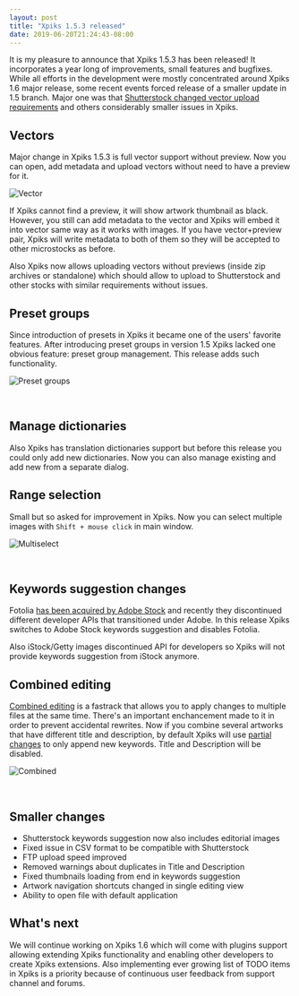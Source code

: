 ```yaml
---
layout: post
title: "Xpiks 1.5.3 released"
date: 2019-06-20T21:24:43-08:00
---
```


It is my pleasure to announce that Xpiks 1.5.3 has been released! It incorporates a year long of improvements, small features and bugfixes. While all efforts in the development were mostly concentrated around Xpiks 1.6 major release, some recent events forced release of a smaller update in 1.5 branch. Major one was that [Shutterstock changed vector upload requirements](https://forums.submit.shutterstock.com/topic/96928-shutterstock-has-made-uploading-vectors-easier-than-ever/) and others considerably smaller issues in Xpiks.

## Vectors

Major change in Xpiks 1.5.3 is full vector support without preview. Now you can open, add metadata and upload vectors without need to have a preview for it.

<p>
  <img alt="Vector" src="{{site.url}}/images/posts/xpiks-153-overview/vector.png" class="small-12 large-12" />
</p>

If Xpiks cannot find a preview, it will show artwork thumbnail as black. However, you still can add metadata to the vector and Xpiks will embed it into vector same way as it works with images. If you have vector+preview pair, Xpiks will write metadata to both of them so they will be accepted to other microstocks as before.

Also Xpiks now allows uploading vectors without previews (inside zip archives or standalone) which should allow to upload to Shutterstock and other stocks with similar requirements without issues.

## Preset groups

Since introduction of presets in Xpiks it became one of the users' favorite features. After introducing preset groups in version 1.5 Xpiks lacked one obvious feature: preset group management. This release adds such functionality.

<p>
  <img alt="Preset groups" src="{{site.url}}/images/posts/xpiks-153-overview/preset-groups.png" class="small-12 large-12" />
</p>

<br />

## Manage dictionaries

Also Xpiks has translation dictionaries support but before this release you could only add new dictionaries. Now you can also manage existing and add new from a separate dialog.

## Range selection

Small but so asked for improvement in Xpiks. Now you can select multiple images with `Shift + mouse click` in main window.

<p>
  <img alt="Multiselect" src="{{site.url}}/images/posts/xpiks-153-overview/multiselect.gif" class="small-12 large-12" />
</p>

<br />

## Keywords suggestion changes

Fotolia [has been acquired by Adobe Stock](https://blog.fotolia.com/us/2018/11/05/fotolia-members-welcome-to-adobe-stock/) and recently they discontinued different developer APIs that transitioned under Adobe. In this release Xpiks switches to Adobe Stock keywords suggestion and disables Fotolia.

Also iStock/Getty images discontinued API for developers so Xpiks will not provide keywords suggestion from iStock anymore.

## Combined editing

[Combined editing]({{site.url}}/tutorials/batch-basic/) is a fastrack that allows you to apply changes to multiple files at the same time. There's an important enchancement made to it in order to prevent accidental rewrites. Now if you combine several artworks that have different title and description, by default Xpiks will use [partial changes]({{site.url}}/tutorials/batch-partial/) to only append new keywords. Title and Description will be disabled.

<p>
  <img alt="Combined" src="{{site.url}}/images/posts/xpiks-153-overview/combined.png" class="small-12 large-12" />
</p>

<br />

## Smaller changes

* Shutterstock keywords suggestion now also includes editorial images
* Fixed issue in CSV format to be compatible with Shutterstock
* FTP upload speed improved
* Removed warnings about duplicates in Title and Description
* Fixed thumbnails loading from end in keywords suggestion
* Artwork navigation shortcuts changed in single editing view
* Ability to open file with default application

## What's next

We will continue working on Xpiks 1.6 which will come with plugins support allowing extending Xpiks functionality and enabling other developers to create Xpiks extensions. Also implementing ever growing list of TODO items in Xpiks is a priority because of continuous user feedback from support channel and forums.

